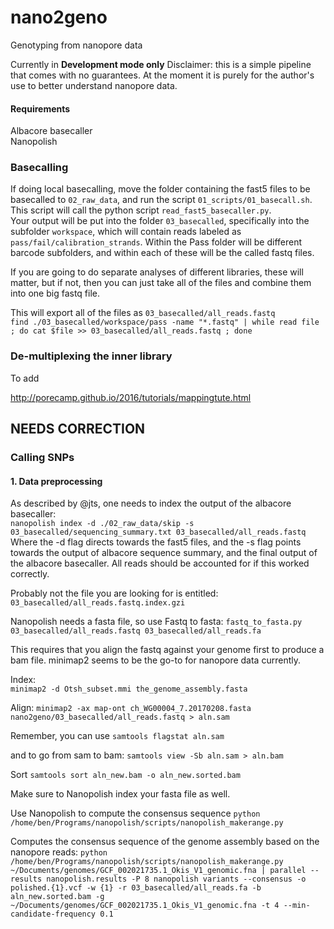 # nano2geno
Genotyping from nanopore data

Currently in **Development mode only**
Disclaimer: this is a simple pipeline that comes with no guarantees. At the moment it is purely for the author's use to better understand nanopore data.   

#### Requirements
Albacore basecaller     
Nanopolish

### Basecalling
If doing local basecalling, move the folder containing the fast5 files to be basecalled to `02_raw_data`, and run the script `01_scripts/01_basecall.sh`. This script will call the python script `read_fast5_basecaller.py`.     
Your output will be put into the folder `03_basecalled`, specifically into the subfolder `workspace`, which will contain reads labeled as `pass/fail/calibration_strands`. Within the Pass folder will be different barcode subfolders, and within each of these will be the called fastq files.      

If you are going to do separate analyses of different libraries, these will matter, but if not, then you can just take all of the files and combine them into one big fastq file.

This will export all of the files as `03_basecalled/all_reads.fastq`     
`find ./03_basecalled/workspace/pass -name "*.fastq" | while read file ; do cat $file >> 03_basecalled/all_reads.fastq ; done`

### De-multiplexing the inner library
To add


http://porecamp.github.io/2016/tutorials/mappingtute.html







## NEEDS CORRECTION


### Calling SNPs
#### 1. Data preprocessing
As described by @jts, one needs to index the output of the albacore basecaller:   
`nanopolish index -d ./02_raw_data/skip -s 03_basecalled/sequencing_summary.txt 03_basecalled/all_reads.fastq`   
Where the -d flag directs towards the fast5 files, and the -s flag points towards the output of albacore sequence summary, and the final output of the albacore basecaller. 
All reads should be accounted for if this worked correctly. 

Probably not the file you are looking for is entitled: `03_basecalled/all_reads.fastq.index.gzi`    

Nanopolish needs a fasta file, so use Fastq to fasta:
`fastq_to_fasta.py 03_basecalled/all_reads.fastq 03_basecalled/all_reads.fa`



This requires that you align the fastq against your genome first to produce a bam file. 
minimap2 seems to be the go-to for nanopore data currently. 

Index:    
`minimap2 -d Otsh_subset.mmi the_genome_assembly.fasta`    

Align:
`minimap2 -ax map-ont ch_WG00004_7.20170208.fasta nano2geno/03_basecalled/all_reads.fastq > aln.sam`

Remember, you can use 
`samtools flagstat aln.sam`

and to go from sam to bam:
`samtools view -Sb aln.sam > aln.bam`

Sort
`samtools sort aln_new.bam -o aln_new.sorted.bam`


Make sure to Nanopolish index your fasta file as well.  

Use Nanopolish to compute the consensus sequence
`python /home/ben/Programs/nanopolish/scripts/nanopolish_makerange.py`

Computes the consensus sequence of the genome assembly based on the nanopore reads: 
`python /home/ben/Programs/nanopolish/scripts/nanopolish_makerange.py ~/Documents/genomes/GCF_002021735.1_Okis_V1_genomic.fna | parallel --results nanopolish.results -P 8 nanopolish variants --consensus -o polished.{1}.vcf -w {1} -r 03_basecalled/all_reads.fa -b aln_new.sorted.bam -g ~/Documents/genomes/GCF_002021735.1_Okis_V1_genomic.fna -t 4 --min-candidate-frequency 0.1`
